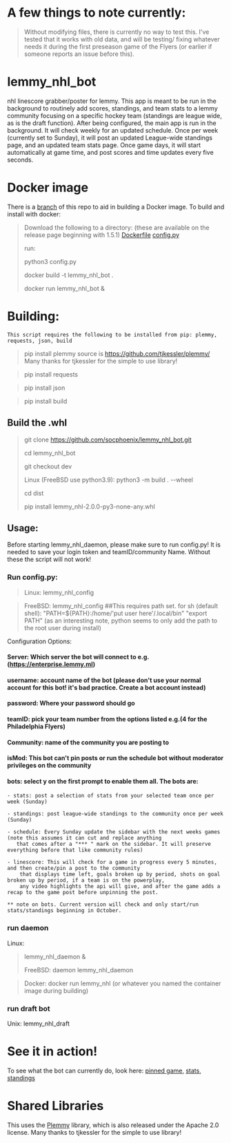 # A few things to note currently:

> Without modifying files, there is currently no way to test this. I've tested that it works with old data, and will be testing/
> fixing whatever needs it during the first preseason game of the Flyers (or earlier if someone reports an issue before this).


# lemmy_nhl_bot

nhl linescore grabber/poster for lemmy. This app is meant to be run in the background to routinely add scores, standings, and team
stats to a lemmy community focusing on a specific hockey team (standings are league wide, as is the draft function). After being
configured, the main app is run in the background. It will check weekly for an updated schedule. Once per week
(currently set to Sunday), it will post an updated League-wide standings page, and an updated team stats page. Once game days, it
will start automatically at game time, and post scores and time updates every five seconds.


# Docker image

There is a [branch](https://github.com/socphoenix/lemmy_nhl_bot/tree/docker) of this repo to aid in building a Docker image.
To build and install with docker:

> Download the following to a directory:
> (these are available on the release page beginning with 1.5.1)
> [Dockerfile](https://github.com/socphoenix/lemmy_nhl_bot/blob/c056d557951d1e9bae1ab602c22b9e5b7788c03b/Dockerfile)
> [config.py](https://github.com/socphoenix/lemmy_nhl_bot/blob/c056d557951d1e9bae1ab602c22b9e5b7788c03b/config.py)
>
> run:
>
> python3 config.py
>
> docker build -t lemmy_nhl_bot .
>
> docker run lemmy_nhl_bot &


# Building:

    This script requires the following to be installed from pip: plemmy, requests, json, build

> pip install plemmy   source is https://github.com/tjkessler/plemmy/  Many thanks for tjkessler for the simple to use library!

> pip install requests

> pip install json

> pip install build


## Build the .whl
> git clone https://github.com/socphoenix/lemmy_nhl_bot.git
>
> cd lemmy_nhl_bot
>
> git checkout dev
>
> Linux (FreeBSD use python3.9): python3 -m build . --wheel
>
> cd dist
>
> pip install lemmy_nhl-2.0.0-py3-none-any.whl

## Usage:
Before starting lemmy_nhl_daemon, please make sure to run config.py! It is needed to save your login token and teamID/community Name. Without these the script will not work!

### Run config.py:
> Linux: lemmy_nhl_config

>FreeBSD: lemmy_nhl_config ##This requires path set. for sh (default shell): "PATH=${PATH}:/home/'put user here'/.local/bin" "export PATH" (as an interesting note, python seems to only add the path to the root user during install)

Configuration Options:
#### Server: Which server the bot will connect to e.g.(https://enterprise.lemmy.ml)

#### username: account name of the bot (please don't use your normal account for this bot! it's bad practice. Create a bot account instead)

#### password: Where your password should go

#### teamID: pick your team number from the options listed e.g.(4 for the Philadelphia Flyers)

#### Community: name of the community you are posting to

#### isMod: This bot can't pin posts or run the schedule bot without moderator privileges on the community

#### bots: select y on the first prompt to enable them all. The bots are:
    - stats: post a selection of stats from your selected team once per week (Sunday)

    - standings: post league-wide standings to the community once per week (Sunday)

    - schedule: Every Sunday update the sidebar with the next weeks games (note this assumes it can cut and replace anything
       that comes after a "*** " mark on the sidebar. It will preserve everything before that like community rules)

    - linescore: This will check for a game in progress every 5 minutes, and then create/pin a post to the community
        that displays time left, goals broken up by period, shots on goal broken up by period, if a team is on the powerplay,
        any video highlights the api will give, and after the game adds a recap to the game post before unpinning the post.

    ** note on bots. Current version will check and only start/run stats/standings beginning in October.

### run daemon

Linux:
 > lemmy_nhl_daemon &
 >
 > FreeBSD:
 > daemon lemmy_nhl_daemon

 > Docker: docker run lemmy_nhl (or whatever you named the container image during building)


### run draft bot

Unix: lemmy_nhl_draft


# See it in action!

To see what the bot can currently do, look here: [pinned game](https://enterprise.lemmy.ml/post/417139), [stats](https://enterprise.lemmy.ml/post/417090), [standings](https://enterprise.lemmy.ml/post/417089)


# Shared Libraries

This uses the [Plemmy](https://github.com/tjkessler/plemmy/) library, which is also released under the Apache 2.0 license.
Many thanks to tjkessler for the simple to use library!

